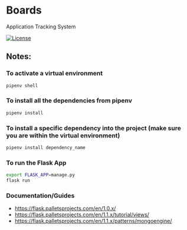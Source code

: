 # Boards

Application Tracking System

[![License](http://img.shields.io/badge/License-MIT-brightgreen.svg)](./LICENSE)

## Notes:

### To activate a virtual environment

```bash
pipenv shell
```

### To install all the dependencies from pipenv

```bash
pipenv install
```

### To install a specific dependency into the project (make sure you are within the virtual environment)

```bash
pipenv install dependency_name
```

### To run the Flask App

```bash
export FLASK_APP=manage.py
flask run
```

### Documentation/Guides
- https://flask.palletsprojects.com/en/1.0.x/
- https://flask.palletsprojects.com/en/1.1.x/tutorial/views/
- https://flask.palletsprojects.com/en/1.1.x/patterns/mongoengine/